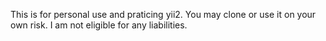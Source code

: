 This is for personal use and praticing  yii2. You may clone or use it on your own risk. I am not eligible for any liabilities.

